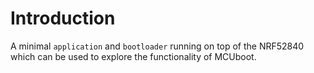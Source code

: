 # Introduction

A minimal `application` and `bootloader` running on top of the NRF52840 which
can be used to explore the functionality of MCUboot.
